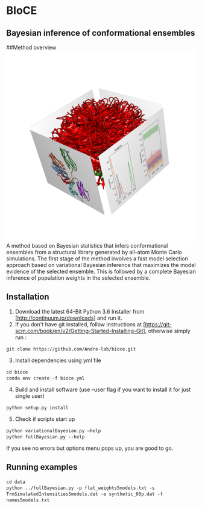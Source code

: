 # BIoCE
## Bayesian inference of conformational ensembles

##Method overview
![Alt text](images/bioce_overview.png)
A method based on Bayesian statistics that infers conformational ensembles from a structural library generated by all-atom Monte
 Carlo simulations. The first stage of the method involves a fast model selection approach based on variational Bayesian inference
that maximizes the model evidence of the selected ensemble. This is followed by a complete Bayesian inference of population weights in the selected ensemble.

## Installation
1. Download the latest 64-Bit Python 3.6 Installer from [http://continuum.io/downloads] and run it.
2. If you don't have git installed, follow instructions at [https://git-scm.com/book/en/v2/Getting-Started-Installing-Git], otherwise simply run :
```
git clone https://github.com/Andre-lab/bioce.git
```
3.	Install dependencies using yml file
```
cd bioce
conda env create -f bioce.yml
```
4.	Build and install software (use –user flag if you want to install it for just single user)
```
python setup.py install
```
5. Check if scripts start up
```
python variationalBayesian.py –help
python fullBayesian.py --help
```
If you see no errors but options menu pops up, you are good to go.

## Running examples
```
cd data
python ../fullBayesian.py -p flat_weights5models.txt -s TrmSimulatedIntensities5models.dat -e synthetic_60p.dat -f names5models.txt
```
